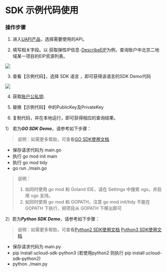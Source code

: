 # SDK 示例代码使用



### 操作步骤

1. 进入[UAPI产品](<https://console.ucloud.cn/uapi/ucloudapi>)，选择需要使用的API。

2. 填写相关字段。以 获取弹性IP信息-[DescribeEIP](<https://console.ucloud.cn/uapi/detail?id=DescribeEIP>)为例，查询账户中北京二地域某一项目的EIP资源列表。

  ![](https://static.ucloud.cn/fbb00d85944945a0b247cdb647bcd2ca.png)

3. 查看【示例代码】，选择 SDK 语言 ，即可获得该语言的SDK Demo代码

  ![](https://static.ucloud.cn/f5a033ee1a1a4be693b7c37d5c4cff6b.png)

4. 获取[账户公私钥](https://console.ucloud.cn/uapi/apikey).

5. 替换【示例代码】中的PublicKey及PrivateKey

6. 复制代码，并在本地运行，即可获得相应的查询结果。

1） 若为***GO SDK Demo***，请参考如下步骤：

>  说明：如需更多帮助，可查看[GO SDK使用文档](<https://github.com/ucloud/ucloud-sdk-go>)
  
* 保存请求代码为 main.go
* 执行 go mod init main
* 执行 go mod tidy
* go run ./main.go

> 说明：
> 1. 如同时使用 go mod 和 Goland IDE，请在 Settings 中搜索 vgo，并启用 vgo 支持。 
> 2. 如同时使用 go mod 和 GOPATH，注意 go mod init/tidy 不能在 GOPATH 下执行，把项目从 GOPATH 下移出即可

2）若为***Python SDK Demo***，请参考如下步骤：  

> 说明：如需更多帮助，可查看[Python2 SDK使用文档](<https://ucloud.github.io/ucloud-sdk-python2/>) [Python3 SDK使用文档](<https://ucloud.github.io/ucloud-sdk-python3/>)
  
* 保存请求代码为 main.py
* pip install ucloud-sdk-python3 (若使用python2 则执行 pip install ucloud-sdk-python2)
* python ./main.py

